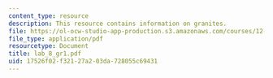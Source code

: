 ```yaml
---
content_type: resource
description: This resource contains information on granites.
file: https://ol-ocw-studio-app-production.s3.amazonaws.com/courses/12-109-petrology-fall-2005/17526f02f32127a203da728055c69431_lab_8_gr1.pdf
file_type: application/pdf
resourcetype: Document
title: lab_8_gr1.pdf
uid: 17526f02-f321-27a2-03da-728055c69431
---
```

